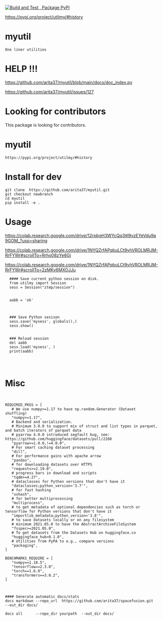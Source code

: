 
[![Build and Test , Package PyPI](https://github.com/arita37/myutil/actions/workflows/build%20and%20release.yml/badge.svg)](https://github.com/arita37/myutil/actions/workflows/build%20and%20release.yml)

[     https://pypi.org/project/utilmy/#history ](https://pypi.org/project/utilmy/#history)


# myutil
    One liner utilities


# HELP !!!

   https://github.com/arita37/myutil/blob/main/docs/doc_index.py

   https://github.com/arita37/myutil/issues/127
   

# Looking for contributors

   This package is looking for contributors. 
    

# myutil
    https://pypi.org/project/utilmy/#history




# Install for dev
    git clone  https://github.com/arita37/myutil.git
    git checkout newbranch
    cd myutil
    pip install -e .

    
    

# Usage
 
  https://colab.research.google.com/drive/12rpbgH3WYcQq3jtl9vzEYeVdu9a9GOM_?usp=sharing
 
  https://colab.research.google.com/drive/1NYQZrfAPqbuLCt9yhVROLMRJM-RrFYWr#scrollTo=Rrho08zYe6Gj

  https://colab.research.google.com/drive/1NYQZrfAPqbuLCt9yhVROLMRJM-RrFYWr#scrollTo=2zMKv6MXOJJu


 ```
   #### Save current python session on disk.
   from utilmy import Session
   sess = Session("ztmp/session")
   
   
   aabb = 'ok'
   
   
   
   ### Save Python sesison
   sess.save('mysess', globals(),)
   sess.show()
   
   
   ### Reload session
   del aabb
   sess.load('mysess', )
   print(aabb)
   
   
   
 ```
 
 






# Misc
 ```


REQUIRED_PKGS = [
    # We use numpy>=1.17 to have np.random.Generator (Dataset shuffling)
    "numpy>=1.17",
    # Backend and serialization.
    # Minimum 3.0.0 to support mix of struct and list types in parquet, and batch iterators of parquet data
    # pyarrow 4.0.0 introduced segfault bug, see: https://github.com/huggingface/datasets/pull/2268
    "pyarrow>=1.0.0,!=4.0.0",
    # For smart caching dataset processing
    "dill",
    # For performance gains with apache arrow
    "pandas",
    # for downloading datasets over HTTPS
    "requests>=2.19.0",
    # progress bars in download and scripts
    "tqdm>=4.27",
    # dataclasses for Python versions that don't have it
    "dataclasses;python_version<'3.7'",
    # for fast hashing
    "xxhash",
    # for better multiprocessing
    "multiprocess",
    # to get metadata of optional dependencies such as torch or tensorflow for Python versions that don't have it
    "importlib_metadata;python_version<'3.8'",
    # to save datasets locally or on any filesystem
    # minimum 2021.05.0 to have the AbstractArchiveFileSystem
    "fsspec>=2021.05.0",
    # To get datasets from the Datasets Hub on huggingface.co
    "huggingface_hub<0.1.0",
    # Utilities from PyPA to e.g., compare versions
    "packaging",
]

BENCHMARKS_REQUIRE = [
    "numpy==1.18.5",
    "tensorflow==2.3.0",
    "torch==1.6.0",
    "transformers==3.0.2",
]



 #### Generate automatic docs/stats
 docs markdown --repo_url  https://github.com/arita37/spacefusion.git   --out_dir docs/
 
 docs all      --repo_dir yourpath  --out_dir docs/ 
 
 
 
 
 
```

